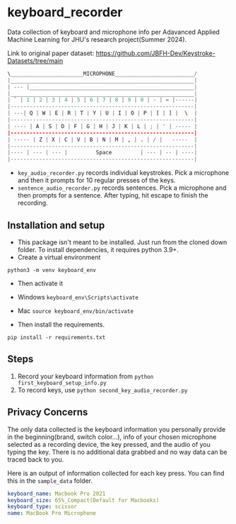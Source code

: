# keyboard_recorder
Data collection of keyboard and microphone info per Adavanced Applied Machine Learning for JHU's research project(Summer 2024).

Link to original paper dataset: https://github.com/JBFH-Dev/Keystroke-Datasets/tree/main

```python
\_______________________MICROPHONE_________________________/
|__________________________________________________________|
| --- |____________________________________________________|
|__________________________________________________________|
| ` | 1 | 2 | 3 | 4 | 5 | 6 | 7 | 8 | 9 | 0 | - | = |------|
|----------------------------------------------------------|
| ---| Q | W | E | R | T | Y | U | I | O | P | [ | ] |  \  |
|----------------------------------------------------------|
| ---- | A | S | D | F | G | H | J | K | L | ; | ' | ----- |
|----------------------------------------------------------|
| ----- | Z | X | C | V | B | N | M | , | . | / |   -----  |
|----------------------------------------------------------|
|---- | --- | --- |         Space         | --- | -- | ----|
|----------------------------------------------------------|
```

- `key_audio_recorder.py` records individual keystrokes. Pick a microphone and then it prompts for 10 regular presses of the keys.
- `sentence_audio_recorder.py` records sentences. Pick a microphone and then prompts for a sentence. After typing, hit escape to finish the recording. 

## Installation and setup
* This package isn't meant to be installed. Just run from the cloned down folder. To install dependencies, it requires python 3.9+.
* Create a virtual environment

`python3 -m venv keyboard_env`

* Then activate it

- Windows
`keyboard_env\Scripts\activate`

- Mac
`source keyboard_env/bin/activate`

* Then install the requirements.

`pip install -r requirements.txt`

## Steps

1. Record your keyboard information from `python first_keyboard_setup_info.py`
2. To record keys, use `python second_key_audio_recorder.py`

## Privacy Concerns

The only data collected is the keyboard information you personally provide in the beginning(brand, switch color...), info of your chosen microphone selected as a recording device, the key pressed, and the audio of you typing the key. There is no additional data grabbed and no way data can be traced back to you.

Here is an output of information collected for each key press. You can find this in the `sample_data` folder.

```yaml
keyboard_name: Macbook Pro 2021
keyboard_size: 65%_Compact(Default for Macbooks)
keyboard_type: scissor
name: MacBook Pro Microphone
```